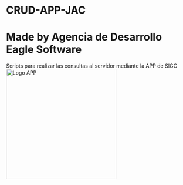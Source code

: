 # CRUD-APP-JAC
# Made by Agencia de Desarrollo Eagle Software
Scripts para realizar las consultas al servidor mediante la APP de SIGC
<br>
<img src="https://jacmarcofidel.agenciaeaglesoftware.com/images/logoo.png" width="300px" alt="Logo APP">